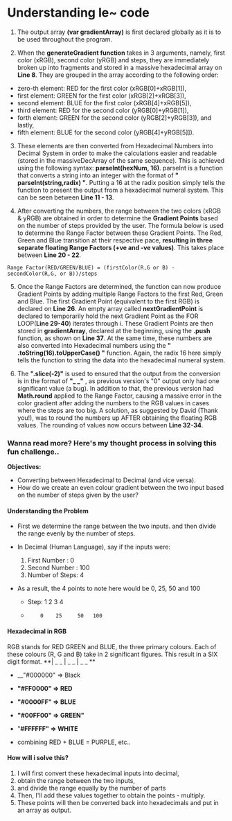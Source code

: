 
# Understanding le~ code

1. The output array __(var gradientArray)__ is first declared globally as it is to be used throughout the program.

2. When the __generateGradient function__ takes in 3 arguments, namely, first color (xRGB), second color (yRGB) and steps, they are immediately broken up into fragments and stored in a massive hexadecimal array on __Line 8__. They are grouped in the array according to the following order:
 * zero-th element: RED for the first color (xRGB[0]+xRGB[1]),
 * first element: GREEN for the first color (xRGB[2]+xRGB[3]),
 * second element: BLUE for the first color (xRGB[4]+xRGB[5]),
 * third element: RED for the second color (yRGB[0]+yRGB[1]),
 * forth element: GREEN for the second color (yRGB[2]+yRGB[3]), and lastly,
 * fifth element: BLUE for the second color (yRGB[4]+yRGB[5]]).

3. These elements are then converted from Hexadecimal Numbers into Decimal System in order to make the calculations easier and readable (stored in the massiveDecArray of the same sequence). This is achieved using the following syntax: __parseInt(hexNum, 16)__. parseInt is a function that converts a string into an integer with the format of **" parseInt(string,radix) "**. Putting a 16 at the radix position simply tells the function to present the output from a hexadecimal numeral system. This can be seen between __Line 11 - 13__.

4. After converting the numbers, the range between the two colors (xRGB & yRGB) are obtained in order to determine the **Gradient Points** based on the number of steps provided by the user. The formula below is used to determine the Range Factor between these Gradient Points. The Red, Green and Blue transition at their respective pace, **resulting in three separate floating Range Factors (+ve and -ve values)**. This takes place between __Line 20 - 22__.

  `Range Factor(RED/GREEN/BLUE) = (firstColor(R,G or B) - secondColor(R,G, or B))/steps`

5. Once the Range Factors are determined, the function can now produce Gradient Points by adding multiple Range Factors to the first Red, Green and Blue. The first Gradient Point (equivalent to the first RGB) is declared on __Line 26__. An empty array called **nextGradientPoint** is declared to temporarily hold the next Gradient Point as the FOR LOOP(__Line 29-40__) iterates through i. These Gradient Points are then stored in **gradientArray**, declared at the beginning, using the **.push** function, as shown on __Line 37__. At the same time, these numbers are also converted into Hexadecimal numbers using the **" .toString(16).toUpperCase() "** function. Again, the radix 16 here simply tells the function to string the data into the hexadecimal numeral system.

6. The **".slice(-2)"** is used to ensured that the output from the conversion is in the format of **"_ _"** , as previous version's "0" output only had one significant value (a bug). In addition to that, the previous version had **Math.round** applied to the Range Factor, causing a massive error in the color gradient after adding the numbers to the RGB values in cases where the steps are too big. A solution, as suggested by David (Thank you!), was to round the numbers up AFTER obtaining the floating RGB values. The rounding of values now occurs between __Line 32-34__.


### Wanna read more? Here's my thought process in solving this fun challenge..
__Objectives:__
 * Converting between Hexadecimal to Decimal (and vice versa).
 * How do we create an even colour gradient between the two input based on the number of steps given by the user?

#### Understanding the Problem
 * First we determine the range between the  two inputs. and then divide the range evenly by the number of steps.
 * In Decimal (Human Language), say if the inputs were:
   1. First Number : 0
   2.	Second Number : 100
   3.	Number of Steps: 4

 * As a result, the 4 points to note here would be 0, 25, 50 and 100
   * Step: 1	  2	   3	  4
   *	     0	  25	 50	  100

#### Hexadecimal in RGB
RGB stands for RED GREEN and BLUE, the three primary colours. Each of these colours (R, G and B) take in 2 significant figures. This result in a SIX digit format.
**| _ _ | _ _ | _ _ **

 * __"#000000" => Black

 * __"#FF0000" => RED__

 * __"#0000FF" => BLUE__

 * __"#00FF00" => GREEN"__

 * "__#FFFFFF" => WHITE__

 * combining RED + BLUE = PURPLE, etc..

#### How will i solve this?
1.	I will first convert these hexadecimal inputs into decimal,
2.	obtain the range between the two inputs,
3.	and divide the range equally by the number of parts
4.  Then, I'll add these values together to obtain the points - multiply. 
4. 	These points will then be converted back into hexadecimals and put in an array as output.
